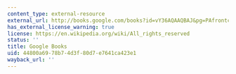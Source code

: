 ```yaml
---
content_type: external-resource
external_url: http://books.google.com/books?id=vY36AQAAQBAJ&pg=PAfrontcover
has_external_license_warning: true
license: https://en.wikipedia.org/wiki/All_rights_reserved
status: ''
title: Google Books
uid: 44800a69-78b7-4d3f-80d7-e7641ca423e1
wayback_url: ''
---
```

